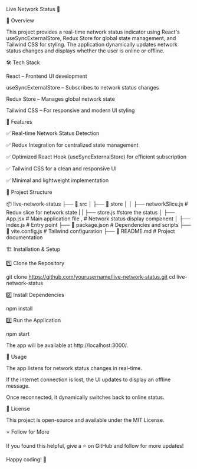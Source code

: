 Live Network Status 🛜

🚀 Overview

This project provides a real-time network status indicator using React's useSyncExternalStore, Redux Store for global state management, and Tailwind CSS for styling. The application dynamically updates network status changes and displays whether the user is online or offline.

🛠️ Tech Stack

React – Frontend UI development

useSyncExternalStore – Subscribes to network status changes

Redux Store – Manages global network state

Tailwind CSS – For responsive and modern UI styling

📌 Features

✅ Real-time Network Status Detection

✅ Redux Integration for centralized state management

✅ Optimized React Hook (useSyncExternalStore) for efficient subscription

✅ Tailwind CSS for a clean and responsive UI

✅ Minimal and lightweight implementation

📂 Project Structure

📦 live-network-status
├── 📁 src
│   ├── 📁 store
│   │   ├── networkSlice.js  # Redux slice for network state
|   |   ├── store.js #store the status
│   ├── App.jsx  # Main application file , # Network status display component
│   ├── index.js  # Entry point
├── 📄 package.json  # Dependencies and scripts
├── 📄 vite.config.js  # Tailwind configuration
├── 📄 README.md  # Project documentation

🏗️ Installation & Setup

1️⃣ Clone the Repository

git clone https://github.com/yourusername/live-network-status.git
cd live-network-status

2️⃣ Install Dependencies

npm install

3️⃣ Run the Application

npm start

The app will be available at http://localhost:3000/.

📝 Usage

The app listens for network status changes in real-time.

If the internet connection is lost, the UI updates to display an offline message.

Once reconnected, it dynamically switches back to online status.

📜 License

This project is open-source and available under the MIT License.

⭐ Follow for More

If you found this helpful, give a ⭐ on GitHub and follow for more updates!

Happy coding! 🚀